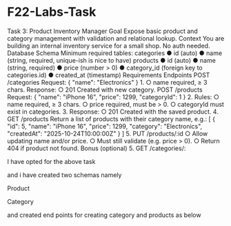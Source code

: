 # F22-Labs-Task

Task 3: Product Inventory Manager 
Goal 
Expose basic product and category management with validation and relational lookup. Context 
You are building an internal inventory service for a small shop. No auth needed. Database Schema 
Minimum required tables: 
categories 
● id (auto) 
● name (string, required, unique-ish is nice to have) 
products 
● id (auto) 
● name (string, required) 
● price (number > 0) 
● category_id (foreign key to categories.id) 
● created_at (timestamp) 
Requirements 
Endpoints 
POST /categories 
Request: 
{ "name": "Electronics" }
1. 
○ name required, ≥ 3 chars. 
Response: 
○ 201 Created with new category. 
POST /products 
Request: 
{ 
 "name": "iPhone 16", 
 "price": 1299, 
 "categoryId": 1 
} 
2. Rules: 
○ name required, ≥ 3 chars. 
○ price required, must be > 0. 
○ categoryId must exist in categories. 
3. Response: 
○ 201 Created with the saved product. 
4. GET /products 
Return a list of products with their category name, e.g.: 
[ 
 { 
 "id": 5, 
 "name": "iPhone 16", 
 "price": 1299, 
 "category": "Electronics", 
 "createdAt": "2025-10-24T10:00:00Z" 
 }
] 
5. PUT /products/:id 
○ Allow updating name and/or price. 
○ Must still validate (e.g. price > 0). 
○ Return 404 if product not found. 
Bonus (optional) 
5. GET /categories/:


I have opted for the above task 


and i have created two schemas namely 

Product

Category

and created end points for creating category and products as below


